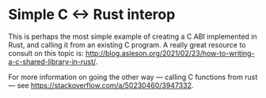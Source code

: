 # Simple C <-> Rust interop

This is perhaps the most simple example of creating a C ABI implemented in Rust,
and calling it from an existing C program. A really great resource to consult
on this topic is:
http://blog.asleson.org/2021/02/23/how-to-writing-a-c-shared-library-in-rust/.

For more information on going the other way — calling C functions from rust — see
https://stackoverflow.com/a/50230460/3947332.
